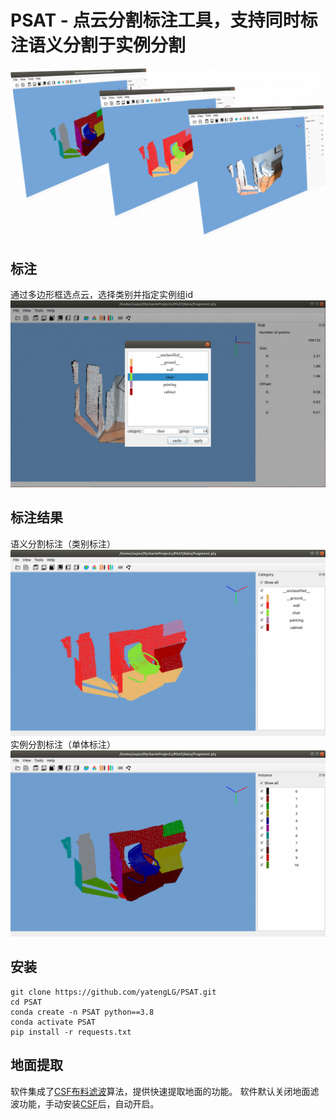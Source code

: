 # PSAT - 点云分割标注工具，支持同时标注语义分割于实例分割
![](example/pic/psat.png)

## 标注
通过多边形框选点云，选择类别并指定实例组id
![](example/pic/标注.png)
## 标注结果
语义分割标注（类别标注）
![](example/pic/类别.png)
实例分割标注（单体标注）
![](example/pic/实例.png)

## 安装

```shell
git clone https://github.com/yatengLG/PSAT.git
cd PSAT
conda create -n PSAT python==3.8
conda activate PSAT
pip install -r requests.txt
```

## 地面提取
软件集成了[CSF布料滤波](https://github.com/jianboqi/CSF)算法，提供快速提取地面的功能。
软件默认关闭地面滤波功能，手动安装[CSF](https://github.com/jianboqi/CSF#how-to-use-csf-in-python)后，自动开启。
